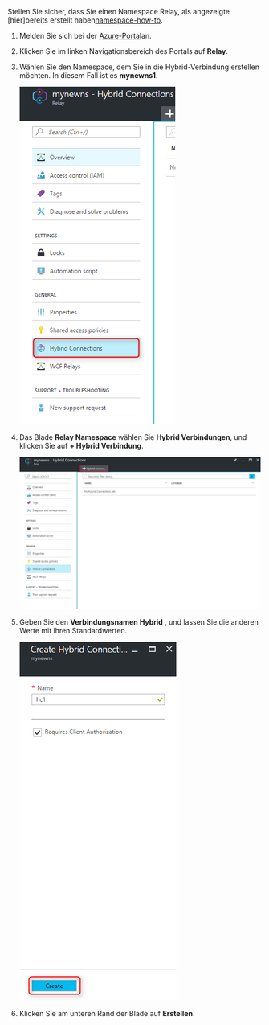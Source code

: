 Stellen Sie sicher, dass Sie einen Namespace Relay, als angezeigte [hier]bereits erstellt haben[namespace-how-to].

1. Melden Sie sich bei der [Azure-Portal](https://portal.azure.com)an.

2. Klicken Sie im linken Navigationsbereich des Portals auf **Relay**.

3. Wählen Sie den Namespace, dem Sie in die Hybrid-Verbindung erstellen möchten. In diesem Fall ist es **mynewns1**.

    ![Erstellen einer hc](./media/relay-create-hybrid-connection-portal/create-hc-1.png)

4. Das Blade **Relay Namespace** wählen Sie **Hybrid Verbindungen**, und klicken Sie auf **+ Hybrid Verbindung**.

    ![Select hc](./media/relay-create-hybrid-connection-portal/create-hc-2.png)

5. Geben Sie den **Verbindungsnamen Hybrid** , und lassen Sie die anderen Werte mit ihren Standardwerten.

    ![Wählen Sie neu](./media/relay-create-hybrid-connection-portal/create-hc-3.png)

7. Klicken Sie am unteren Rand der Blade auf **Erstellen**.

[namespace-how-to]: ../articles/service-bus-relay/relay-create-namespace-portal.md 